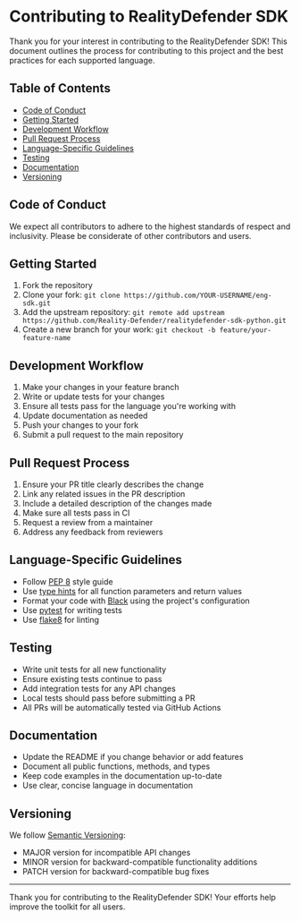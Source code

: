 # Contributing to RealityDefender SDK

Thank you for your interest in contributing to the RealityDefender SDK! This document outlines the process for contributing to this project and the best practices for each supported language.

## Table of Contents
- [Code of Conduct](#code-of-conduct)
- [Getting Started](#getting-started)
- [Development Workflow](#development-workflow)
- [Pull Request Process](#pull-request-process)
- [Language-Specific Guidelines](#language-specific-guidelines)
- [Testing](#testing)
- [Documentation](#documentation)
- [Versioning](#versioning)

## Code of Conduct

We expect all contributors to adhere to the highest standards of respect and inclusivity. Please be considerate of other contributors and users.

## Getting Started

1. Fork the repository
2. Clone your fork: `git clone https://github.com/YOUR-USERNAME/eng-sdk.git`
3. Add the upstream repository: `git remote add upstream https://github.com/Reality-Defender/realitydefender-sdk-python.git`
4. Create a new branch for your work: `git checkout -b feature/your-feature-name`

## Development Workflow

1. Make your changes in your feature branch
2. Write or update tests for your changes
3. Ensure all tests pass for the language you're working with
4. Update documentation as needed
5. Push your changes to your fork
6. Submit a pull request to the main repository

## Pull Request Process

1. Ensure your PR title clearly describes the change
2. Link any related issues in the PR description
3. Include a detailed description of the changes made
4. Make sure all tests pass in CI
5. Request a review from a maintainer
6. Address any feedback from reviewers

## Language-Specific Guidelines

- Follow [PEP 8](https://www.python.org/dev/peps/pep-0008/) style guide
- Use [type hints](https://docs.python.org/3/library/typing.html) for all function parameters and return values
- Format your code with [Black](https://black.readthedocs.io/) using the project's configuration
- Use [pytest](https://docs.pytest.org/) for writing tests
- Use [flake8](https://flake8.pycqa.org/) for linting

## Testing

- Write unit tests for all new functionality
- Ensure existing tests continue to pass
- Add integration tests for any API changes
- Local tests should pass before submitting a PR
- All PRs will be automatically tested via GitHub Actions

## Documentation

- Update the README if you change behavior or add features
- Document all public functions, methods, and types
- Keep code examples in the documentation up-to-date
- Use clear, concise language in documentation

## Versioning

We follow [Semantic Versioning](https://semver.org/):
- MAJOR version for incompatible API changes
- MINOR version for backward-compatible functionality additions
- PATCH version for backward-compatible bug fixes

---

Thank you for contributing to the RealityDefender SDK! Your efforts help improve the toolkit for all users. 
